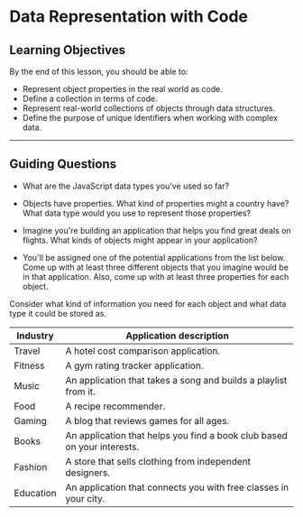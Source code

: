 # Data Representation with Code

## Learning Objectives

By the end of this lesson, you should be able to:

- Represent object properties in the real world as code.
- Define a collection in terms of code.
- Represent real-world collections of objects through data structures.
- Define the purpose of unique identifiers when working with complex data.

---

## Guiding Questions

- What are the JavaScript data types you've used so far?

- Objects have properties. What kind of properties might a country have? What data type would you use to represent those properties?

- Imagine you're building an application that helps you find great deals on flights. What kinds of objects might appear in your application?

- You'll be assigned one of the potential applications from the list below. Come up with at least three different objects that you imagine would be in that application. Also, come up with at least three properties for each object.

Consider what kind of information you need for each object and what data type it could be stored as.

| Industry  | Application description                                                 |
| --------- | ----------------------------------------------------------------------- |
| Travel    | A hotel cost comparison application.                                    |
| Fitness   | A gym rating tracker application.                                       |
| Music     | An application that takes a song and builds a playlist from it.         |
| Food      | A recipe recommender.                                                   |
| Gaming    | A blog that reviews games for all ages.                                 |
| Books     | An application that helps you find a book club based on your interests. |
| Fashion   | A store that sells clothing from independent designers.                 |
| Education | An application that connects you with free classes in your city.        |
